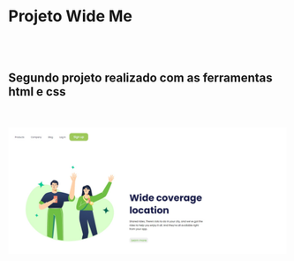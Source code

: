 <h1>Projeto Wide Me</h1>
<br>
<br>
<h2>Segundo projeto realizado com as ferramentas html e css</h2> 
<br>
<br>

<img src="https://github.com/luizzvianna/projeto-wide-2.0/blob/main/img/wideparaoredm.jpg?raw=true" />

